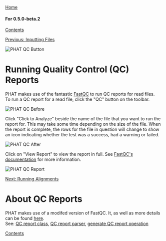 [Home](https://chgibb.github.io/PHATDocs/)

#### For 0.5.0-beta.2
[Contents](https://chgibb.github.io/PHATDocs/docs/releases/0.5.0-beta.2/home)

[Previous: Inputting Files](https://chgibb.github.io/PHATDocs/docs/releases/0.5.0-beta.2/inputtingFiles)

![PHAT QC Button](https://chgibb.github.io//PHATDocs/docs/releases/0.5.0-beta.2/QCButton.png)

# Running Quality Control (QC) Reports
PHAT makes use of the fantastic [FastQC](https://www.bioinformatics.babraham.ac.uk/projects/fastqc/) to run QC reports for read files.  
To run a QC report for a read file, click the "QC" button on the toolbar.

![PHAT QC Before](https://chgibb.github.io//PHATDocs/docs/releases/0.5.0-beta.2/preQC.png)

Click "Click to Analyze" beside the name of the file that you want to run the report for. This may take some time depending on the size of the file. When the report is complete, the rows for the file in question will change to show an icon indicating whether the test was a success, had a warning or failed.

![PHAT QC After](https://chgibb.github.io//PHATDocs/docs/releases/0.5.0-beta.2/postQC.png)

Click on "View Report" to view the report in full. See [FastQC's documentation](https://www.bioinformatics.babraham.ac.uk/projects/fastqc/Help/) for more information.

![PHAT QC Report](https://chgibb.github.io//PHATDocs/docs/releases/0.5.0-beta.2/QCReport.png)

[Next: Running Alignments](https://chgibb.github.io/PHATDocs/docs/releases/0.5.0-beta.2/runningAlignments)

# About QC Reports
PHAT makes use of a modifed version of FastQC. It, as well as more details can be found [here](https://github.com/chgibb/FastQC0.11.5).  
See: [QC report class](https://github.com/chgibb/PHAT/blob/0.5.0-beta.2/src/req/QCData.ts), [QC report parser](https://github.com/chgibb/PHAT/blob/0.5.0-beta.2/QCReportSummary.ts), [generate QC report operation](https://github.com/chgibb/PHAT/blob/0.5.0-beta.2/src/req/operations/GenerateQCReport.ts)


[Contents](https://chgibb.github.io/PHATDocs/docs/releases/0.5.0-beta.2/home)
